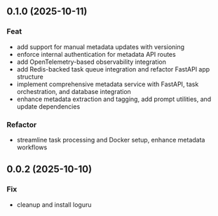 ## 0.1.0 (2025-10-11)

### Feat

- add support for manual metadata updates with versioning
- enforce internal authentication for metadata API routes
- add OpenTelemetry-based observability integration
- add Redis-backed task queue integration and refactor FastAPI app structure
- implement comprehensive metadata service with FastAPI, task orchestration, and database integration
- enhance metadata extraction and tagging, add prompt utilities, and update dependencies

### Refactor

- streamline task processing and Docker setup, enhance metadata workflows

## 0.0.2 (2025-10-10)

### Fix

- cleanup and install loguru
